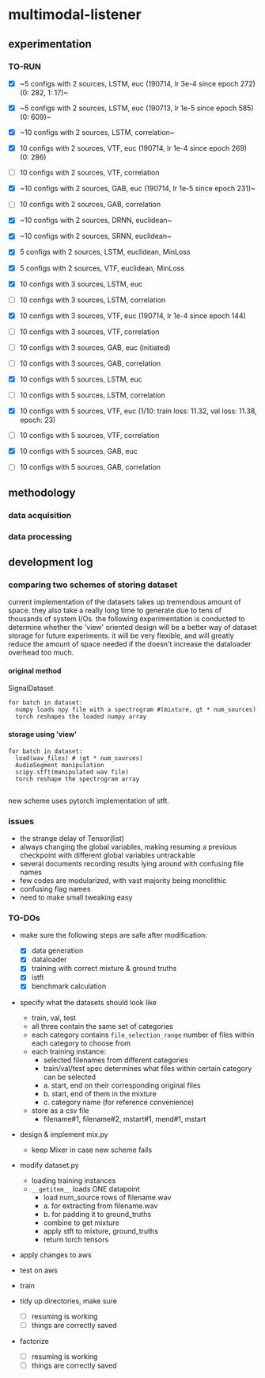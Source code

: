 # multimodal-listener

## experimentation
### TO-RUN
- [x] ~5 configs with 2 sources, LSTM, euc (190714, lr 3e-4 since epoch 272) (0: 282, 1: 17)~
- [x] ~5 configs with 2 sources, LSTM, euc (190713, lr 1e-5 since epoch 585) (0: 609)~
- [x] ~10 configs with 2 sources, LSTM, correlation~
- [x] 10 configs with 2 sources, VTF, euc (190714, lr 1e-4 since epoch 269) (0: 286)
- [ ] 10 configs with 2 sources, VTF, correlation 
- [x] ~10 configs with 2 sources, GAB, euc (190714, lr 1e-5 since epoch 231)~
- [ ] 10 configs with 2 sources, GAB, correlation 
- [x] ~10 configs with 2 sources, DRNN, euclidean~
- [x] ~10 configs with 2 sources, SRNN, euclidean~
- [x] 5 configs with 2 sources, LSTM, euclidean, MinLoss
- [x] 5 configs with 2 sources, VTF, euclidean, MinLoss

- [x] 10 configs with 3 sources, LSTM, euc
- [ ] 10 configs with 3 sources, LSTM, correlation 
- [x] 10 configs with 3 sources, VTF, euc (190714, lr 1e-4 since epoch 144)
- [ ] 10 configs with 3 sources, VTF, correlation 
- [ ] 10 configs with 3 sources, GAB, euc (initiated)
- [ ] 10 configs with 3 sources, GAB, correlation 

- [x] 10 configs with 5 sources, LSTM, euc
- [ ] 10 configs with 5 sources, LSTM, correlation 
- [x] 10 configs with 5 sources, VTF, euc (1/10: train loss: 11.32, val loss: 11.38, epoch: 23)
- [ ] 10 configs with 5 sources, VTF, correlation 
- [x] 10 configs with 5 sources, GAB, euc
- [ ] 10 configs with 5 sources, GAB, correlation 


## methodology
### data acquisition

### data processing


## development log
### comparing two schemes of storing dataset
current implementation of the datasets takes up tremendous amount of space. they also take a really long time to generate due to tens of thousands of system I/Os. the following experimentation is conducted to determine whether the 'view' oriented design will be a better way of dataset storage for future experiments. it will be very flexible, and will greatly reduce the amount of space needed if the doesn't increase the dataloader overhead too much.
#### original method
SignalDataset
```
for batch in dataset:
  numpy loads npy file with a spectrogram #(mixture, gt * num_sources)
  torch reshapes the loaded numpy array 
```

#### storage using 'view'
```
for batch in dataset:
  load(wav_files) # (gt * num_sources)
  AudioSegment manipulation 
  scipy.stft(manipulated wav file)
  torch reshape the spectrogram array
  
```


new scheme uses pytorch implementation of stft.

### issues

- the strange delay of Tensor(list)
- always changing the global variables, making resuming a previous checkpoint with different global variables untrackable
- several documents recording results lying around with confusing file names
- few codes are modularized, with vast majority being monolithic
- confusing flag names
- need to make small tweaking easy



### TO-DOs
- make sure the following steps are safe after modification:
  - [x] data generation
  - [x] dataloader
  - [x] training with correct mixture & ground truths
  - [x] istft
  - [x] benchmark calculation

- specify what the datasets should look like
  - train, val, test
  - all three contain the same set of categories
  - each category contains `file_selection_range` number of files within each category to choose from
  - each training instance:
    - selected filenames from different categories
    - train/val/test spec determines what files within certain category can be selected
    - a. start, end on their corresponding original files
    - b. start, end of them in the mixture
    - c. category name (for reference convenience)
  - store as a csv file 
    - filename#1, filename#2, mstart#1, mend#1, mstart 
   
- design & implement mix.py
  - keep Mixer in case new scheme fails

- modify dataset.py
  - loading training instances
  - `__getitem__` loads ONE datapoint
    - load num_source rows of filename.wav
    - a. for extracting from filename.wav
    - b. for padding it to ground_truths
    - combine to get mixture
    - apply stft to mixture, ground_truths
    - return torch tensors

- apply changes to aws
- test on aws
- train

- tidy up directories, make sure
  - [ ] resuming is working
  - [ ] things are correctly saved
- factorize
  - [ ] resuming is working
  - [ ] things are correctly saved
